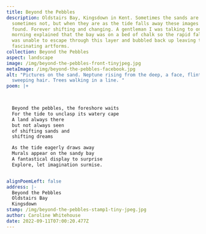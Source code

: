 ```yaml
---
title: Beyond the Pebbles
description: Oldstairs Bay, Kingsdown in Kent. Sometimes the sands are there and
  sometimes not, but when they are as the tide falls away these images can be
  found. Forever shifting and changing. A gentleman I was talking to one early
  morning explained that the bay was on a bed of chalk so the rapid falling tide
  was unable to escape through this layer and bubbled back up leaving these
  fascinating artforms.
collection: Beyond the Pebbles
aspect: landscape
image: /img/beyond-the-pebbles-front-tinyjpeg.jpg
metaImage: /img/beyond-the-pebbles-facebook.jpg
alt: "Pictures on the sand. Neptune rising from the deep, a face, flint eyes,
  sweeping hair. Trees walking in a line. "
poem: |+
  


  Beyond the pebbles, the foreshore waits
  For the tide to unclasp its watery cape
  A land always there 
  but not always seen
  of shifting sands and 
  shifting dreams

  As the tide eagerly draws away
  Murals appear on the sandy bay
  A fantastical display to surprise
  Explore, let imagination surmise.


alignPoemLeft: false
address: |-
  Beyond the Pebbles
  Oldstairs Bay
  Kingsdown
stamp: /img/beyond-the-pebbles-stamp1-tiny-jpeg.jpg
author: Caroline Whitehouse
date: 2022-09-11T07:00:20.477Z
---
```

